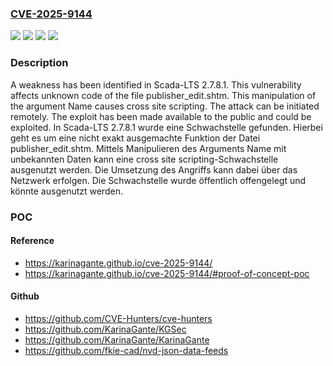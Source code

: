 ### [CVE-2025-9144](https://cve.mitre.org/cgi-bin/cvename.cgi?name=CVE-2025-9144)
![](https://img.shields.io/static/v1?label=Product&message=Scada-LTS&color=blue)
![](https://img.shields.io/static/v1?label=Version&message=2.7.8.1%20&color=brightgreen)
![](https://img.shields.io/static/v1?label=Vulnerability&message=Code%20Injection&color=brightgreen)
![](https://img.shields.io/static/v1?label=Vulnerability&message=Cross%20Site%20Scripting&color=brightgreen)

### Description

A weakness has been identified in Scada-LTS 2.7.8.1. This vulnerability affects unknown code of the file publisher_edit.shtm. This manipulation of the argument Name causes cross site scripting. The attack can be initiated remotely. The exploit has been made available to the public and could be exploited.
In Scada-LTS 2.7.8.1 wurde eine Schwachstelle gefunden. Hierbei geht es um eine nicht exakt ausgemachte Funktion der Datei publisher_edit.shtm. Mittels Manipulieren des Arguments Name mit unbekannten Daten kann eine cross site scripting-Schwachstelle ausgenutzt werden. Die Umsetzung des Angriffs kann dabei über das Netzwerk erfolgen. Die Schwachstelle wurde öffentlich offengelegt und könnte ausgenutzt werden.

### POC

#### Reference
- https://karinagante.github.io/cve-2025-9144/
- https://karinagante.github.io/cve-2025-9144/#proof-of-concept-poc

#### Github
- https://github.com/CVE-Hunters/cve-hunters
- https://github.com/KarinaGante/KGSec
- https://github.com/KarinaGante/KarinaGante
- https://github.com/fkie-cad/nvd-json-data-feeds

